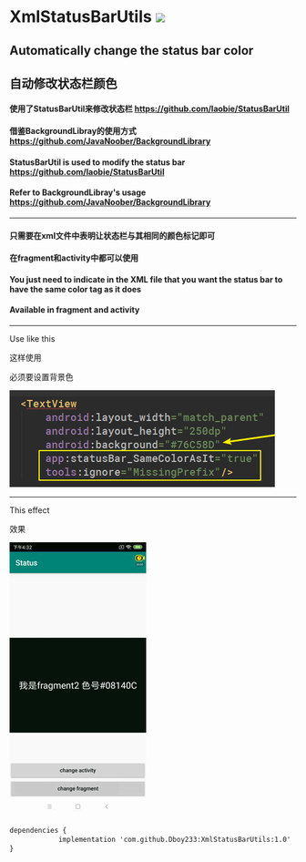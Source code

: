 # XmlStatusBarUtils [![](https://jitpack.io/v/Dboy233/XmlStatusBarUtils.svg)](https://jitpack.io/#Dboy233/XmlStatusBarUtils)
## Automatically change the status bar color

## 自动修改状态栏颜色

#### 使用了StatusBarUtil来修改状态栏 https://github.com/laobie/StatusBarUtil
#### 借鉴BackgroundLibray的使用方式 https://github.com/JavaNoober/BackgroundLibrary

#### StatusBarUtil is used to modify the status bar https://github.com/laobie/StatusBarUtil
#### Refer to BackgroundLibray's usage  https://github.com/JavaNoober/BackgroundLibrary

------

#### 只需要在xml文件中表明让状态栏与其相同的颜色标记即可
#### 在fragment和activity中都可以使用

#### You just need to indicate in the XML file that you want the status bar to have the same color tag as it does
#### Available in fragment and activity

------

Use like this

这样使用

必须要设置背景色

![image1](imgs/image1.png)

------

This effect

效果

![image1](imgs/imggif.gif)

```
dependencies {
	        implementation 'com.github.Dboy233:XmlStatusBarUtils:1.0'
}

```

